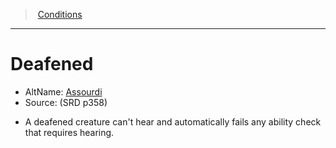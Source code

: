 ﻿---
!GenericItem
Name: Deafened
Id: conditions_vo.md#deafened
ParentLink: conditions_vo.md#conditions
ParentName: Conditions
NameLevel: 1
AltName: '[Assourdi](hd_conditions_assourdi.md)'
Source: (SRD p358)
Attributes: {}
---
> [Conditions](srd_conditions.md)

---

# Deafened

- AltName: [Assourdi](hd_conditions_assourdi.md)
- Source: (SRD p358)

* A deafened creature can't hear and automatically fails any ability check that requires hearing.

